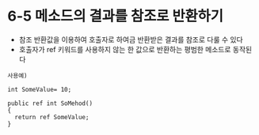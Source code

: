 # 6-5 메소드의 결과를 참조로 반환하기
* 참조 반환값을 이용하여 호출자로 하여금 반환받은 결과를 참조로 다룰 수 있다
* 호출자가 ref 키워드를 사용하지 않는 한 값으로 반환하는 평범한 메소드로 동작된다 
  
```
사용예)

int SomeValue= 10;

public ref int SoMehod()
{
  return ref SomeValue;
}

```








